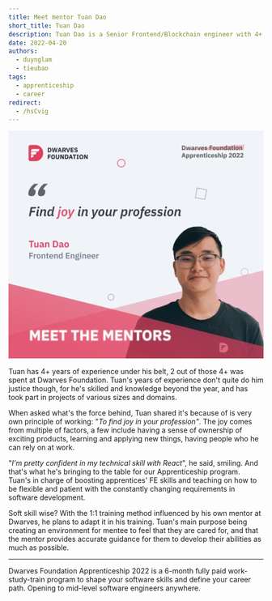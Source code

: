 ```yaml
---
title: Meet mentor Tuan Dao
short_title: Tuan Dao
description: Tuan Dao is a Senior Frontend/Blockchain engineer with 4+ years of experience known for his technical expertise in React. His mentoring approach focuses on creating a supportive environment where apprentices receive personalized guidance to develop their technical and professional skills.
date: 2022-04-20
authors:
  - duynglam
  - tieubao
tags:
  - apprenticeship
  - career
redirect:
  - /hsCvig
---
```


![Tuan Dao, Senior Frontend and Blockchain Engineer at Dwarves Foundation](assets/tuan-dao-mentor.webp)

Tuan has 4+ years of experience under his belt, 2 out of those 4+ was spent at Dwarves Foundation. Tuan's years of experience don't quite do him justice though, for he's skilled and knowledge beyond the year, and has took part in projects of various sizes and domains.

When asked what's the force behind, Tuan shared it's because of is very own principle of working: "_To find joy in your profession"_. The joy comes from multiple of factors, a few include having a sense of ownership of exciting products, learning and applying new things, having people who he can rely on at work.

"_I'm pretty confident in my technical skill with React_", he said, smiling. And that's what he's bringing to the table for our Apprenticeship program. Tuan's in charge of boosting apprentices' FE skills and teaching on how to be flexible and patient with the constantly changing requirements in software development.

Soft skill wise? With the 1:1 training method influenced by his own mentor at Dwarves, he plans to adapt it in his training. Tuan's main purpose being creating an environment for mentee to feel that they are cared for, and that the mentor provides accurate guidance for them to develop their abilities as much as possible.

---

Dwarves Foundation Apprenticeship 2022 is a 6-month fully paid work-study-train program to shape your software skills and define your career path. Opening to mid-level software engineers anywhere.

